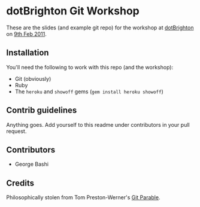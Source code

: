 # dotBrighton Git Workshop #

These are the slides (and example git repo) for the workshop at [dotBrighton](http://dotbrighton.org) on [9th Feb 2011](http://dotbrighton09feb2011.eventbrite.com/).

## Installation ##

You'll need the following to work with this repo (and the workshop):

* Git (obviously)
* Ruby
* The `heroku` and `showoff` gems (`gem install heroku showoff`)

## Contrib guidelines ##

Anything goes. Add yourself to this readme under contributors in your pull request.

## Contributors ##

* George Bashi

## Credits ##

Philosophically stolen from Tom Preston-Werner's [Git Parable](http://tom.preston-werner.com/2009/05/19/the-git-parable.html).